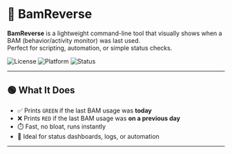 # 🧠 BamReverse

**BamReverse** is a lightweight command-line tool that visually shows when a BAM (behavior/activity monitor) was last used.  
Perfect for scripting, automation, or simple status checks.

![License](https://img.shields.io/badge/license-GNU-blue)
![Platform](https://img.shields.io/badge/platform-Windows-blue)
![Status](https://img.shields.io/badge/status-active-brightgreen)

---

## 🟢 What It Does

- ✅ Prints `GREEN` if the last BAM usage was **today**
- ❌ Prints `RED` if the last BAM usage was **on a previous day**
- ⏱️ Fast, no bloat, runs instantly
- 🔁 Ideal for status dashboards, logs, or automation

---
